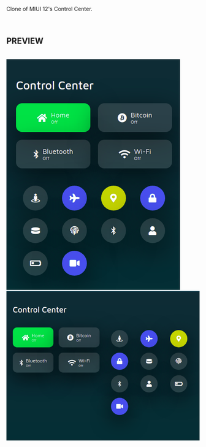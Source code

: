Clone of MIUI 12's Control Center.
<br><br><br>

<h2>PREVIEW</h2>
<br>
<img src="preview.png" />
<img src="preview2.png" />
